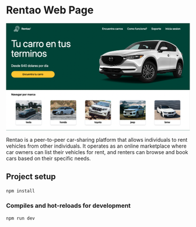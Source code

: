 # Rentao Web Page
![Repo_List](src/assets/landingPage.png)

Rentao is a peer-to-peer car-sharing platform that allows individuals to rent vehicles from other individuals. It operates as an online marketplace where car owners can list their vehicles for rent, and renters can browse and book cars based on their specific needs.

## Project setup
```
npm install
```

### Compiles and hot-reloads for development
```
npm run dev
```
